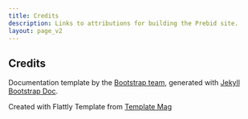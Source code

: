 ```yaml
---
title: Credits
description: Links to attributions for building the Prebid site. 
layout: page_v2
---
```


## Credits  

Documentation template by the <a href="http://getbootstrap.com/">Bootstrap team</a>, generated with <a href="https://github.com/mistic100/jekyll-bootstrap-doc">Jekyll Bootstrap Doc</a>.

Created with Flattly Template from <a href="https://templatemag.com/">Template Mag</a>